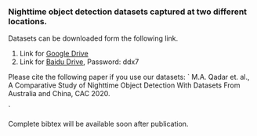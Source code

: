 ### Nighttime object detection datasets captured at two different locations.

Datasets can be downloaded form the following link.

1. Link for [Google Drive](https://drive.google.com/drive/folders/15VzonGl-E0CtJJlHkn5y9Qq9Ztqr_WjZ?usp=sharing) 
2. Link for [Baidu Drive](https://pan.baidu.com/s/1mEpEXhRpOuLqTZQ6gcwOeA), Password: ddx7

Please cite the following paper if you use our datasets:
`
M.A. Qadar et. al., A Comparative Study of Nighttime Object Detection With Datasets From Australia and China, CAC 2020. 

`

Complete bibtex will be available soon after publication. 

